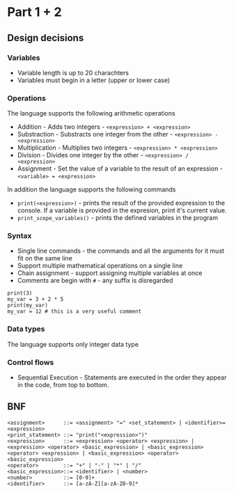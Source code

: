 # Part 1 + 2
## Design decisions
### Variables
- Variable length is up to 20 charachters
- Variables must begin in a letter (upper or lower case)

### Operations
The language supports the following arithmetic operations
- Addition - Adds two integers - `<expression> + <expression>`
- Substraction - Substracts one integer from the other - `<expression> - <expression>`
- Multiplication - Multiplies two integers - `<expression> * <expression>`
- Division - Divides one integer by the other - `<expression> / <expression>`
- Assignment - Set the value of a variable to the result of an expression - `<variable> = <expression>`

In addition the language supports the following commands
- `print(<expression>)` - prints the result of the provided expression to the console. If a variable is provided in the expresion, print it's current value.
- `print_scope_variables()` - prints the defined variables in the program

### Syntax
- Single line commands - the commands and all the arguments for it must fit on the same line
- Support multiple mathematical operations on a single line
- Chain assignment - support assigning multiple variables at once
- Comments are begin with `#` - any suffix is disregarded
```
print(3)
my_var = 3 + 2 * 5
print(my_var)
my_var = 12 # this is a very useful comment
```
### Data types
The language supports only integer data type

### Control flows
- Sequential Execution - Statements are executed in the order they appear in the code, from top to bottom.

## BNF
```
<assignment>      ::= <assignment> "=" <set_statement> | <identifier>=<expression>
<print_statement> ::= "print("<expression>")"
<expression>      ::= <expression> <operator> <expression> | <expression> <operator> <basic_expression> | <basic_expression> <operator> <expression> | <basic_expression> <operator> <basic_expression>
<operator>        ::= "+" | "-" | "*" | "/"
<basic_expression>::= <identifier> | <number>
<number>          ::= [0-9]+
<identifier>      ::= [a-zA-Z][a-zA-Z0-9]*
```